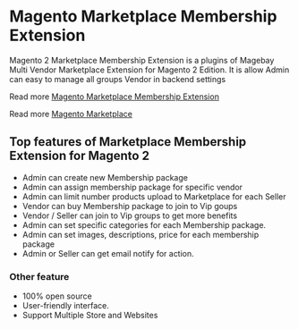 # Magento Marketplace Membership Extension
Magento 2 Marketplace Membership Extension is a plugins of Magebay Multi Vendor Marketplace Extension for Magento 2 Edition. It is allow Admin can easy to manage all groups Vendor in backend settings

Read more [Magento Marketplace Membership Extension](https://www.magebay.com/magento-marketplace-membership)

Read more [Magento Marketplace](https://www.magebay.com/magento-multi-vendor-marketplace-extension)

## Top features of Marketplace Membership Extension for Magento 2
- Admin can create new Membership package
- Admin can assign membership package for specific vendor
- Admin can limit number products upload to Marketplace for each Seller
- Vendor can buy Membership package to join to Vip goups
- Vendor / Seller can join to Vip groups to get more benefits
- Admin can set specific categories for each Membership package.
- Admin can set images, descriptions, price for each membership package
- Admin or Seller can get email notify for action.

### Other feature
- 100% open source
- User-friendly interface.
- Support Multiple Store and Websites
